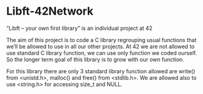 # Libft-42Network
“Libft – your own first library” is an individual project at 42

The aim of this project is to code a C library regrouping usual functions that we’ll be allowed to use in all our other projects. At 42 we are not allowed to use standard C library function, we can use only function we coded ourself. So the longer term goal of this library is to grow with our own function.

For this library there are only 3 standard library function allowed are write() from <unistd.h>, malloc() and free() from <stdlib.h>. We are allowed also to use <string.h> for accessing size_t and NULL.
